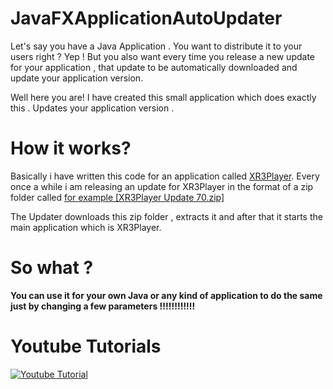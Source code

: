 # JavaFXApplicationAutoUpdater


  Let's say you have a Java Application . You want to distribute it to your users right ? Yep !
  But you also want every time you release a new update for your application , that update to be automatically downloaded and update your application version.

  Well here you are! I have created this small application which does exactly this . Updates your application version .

 

# How it works?

 Basically i have written this code for an application called [XR3Player](https://github.com/goxr3plus/XR3Player).
 Every once a while i am releasing an update for XR3Player in the format of a zip folder called [for example [XR3Player Update 70.zip]](https://github.com/goxr3plus/XR3Player/releases)

 The Updater downloads this zip folder , extracts it and after that it starts the main application which is XR3Player.

# So what ?

  **You can use it for your own Java or any kind of application to do the same just by changing a few parameters !!!!!!!!!!!!**

# Youtube Tutorials

[![Youtube Tutorial](http://img.youtube.com/vi/Xo9BB8OVpL0/0.jpg)](https://www.youtube.com/watch?v=xdXyajYWMBQ&index=1&list=PL-xqaiRUr_iSKPRiMqdHMAEiewdirjag-)

